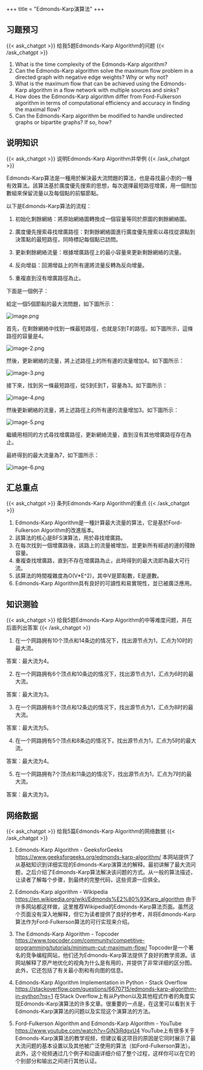 +++
title = "Edmonds-Karp演算法"
+++
## 习题预习
{{< ask_chatgpt >}}
给我5题Edmonds-Karp Algorithm的问题
{{< /ask_chatgpt >}}



1. What is the time complexity of the Edmonds-Karp algorithm?
2. Can the Edmonds-Karp algorithm solve the maximum flow problem in a directed graph with negative edge weights? Why or why not?
3. What is the maximum flow that can be achieved using the Edmonds-Karp algorithm in a flow network with multiple sources and sinks?
4. How does the Edmonds-Karp algorithm differ from Ford-Fulkerson algorithm in terms of computational efficiency and accuracy in finding the maximal flow?
5. Can the Edmonds-Karp algorithm be modified to handle undirected graphs or bipartite graphs? If so, how?   

## 说明知识
{{< ask_chatgpt >}}
说明Edmonds-Karp Algorithm并举例
{{< /ask_chatgpt >}}



Edmonds-Karp算法是一種用於解決最大流問題的算法，也是尋找最小割的一種有效算法。該算法基於廣度優先搜索的思想，每次選擇最短路徑增廣，用一個附加數組來保留流量以及每個點的前驅節點。


以下是Edmonds-Karp算法的流程：

1. 初始化剩餘網絡：將原始網絡圖轉換成一個容量等同於原圖的剩餘網絡圖。

2. 廣度優先搜索尋找增廣路徑：對剩餘網絡圖進行廣度優先搜索以尋找從源點到決策點的最短路徑，同時標記每個點已訪問。

3. 更新剩餘網絡流量：根據增廣路徑上的最小容量來更新剩餘網絡的流量。

4. 反向增益：回溯增益上的所有邊將流量反轉為反向增量。

5. 重複直到沒有增廣路徑為止。

下面是一個例子：

給定一個5個節點的最大流問題，如下圖所示：

![image.png](attachment:image.png)


首先，在剩餘網絡中找到一條最短路徑，也就是S到T的路徑。如下圖所示，這條路徑的容量是4。

![image-2.png](attachment:image-2.png)


然後，更新網絡的流量，將上述路徑上的所有邊的流量增加4。如下圖所示：

![image-3.png](attachment:image-3.png)


接下來，找到另一條最短路徑，從S到E到T，容量為3。如下圖所示：

![image-4.png](attachment:image-4.png)


然後更新網絡的流量，將上述路徑上的所有邊的流量增加3。如下圖所示：

![image-5.png](attachment:image-5.png)


繼續用相同的方式尋找增廣路徑，更新網絡流量，直到沒有其他增廣路徑存在為止。

最終得到的最大流量為7，如下圖所示：

![image-6.png](attachment:image-6.png)   

## 汇总重点
{{< ask_chatgpt >}}
条列Edmonds-Karp Algorithm的重点
{{< /ask_chatgpt >}}



1. Edmonds-Karp Algorithm是一種計算最大流量的算法，它是基於Ford-Fulkerson Algorithm的改進版本。
2. 該算法的核心是BFS演算法，用於尋找增廣路。
3. 在每次找到一個增廣路後，該路上的流量被增加，並更新所有經過的邊的殘餘容量。
4. 重複查找增廣路，直到不存在增廣路為止，此時得到的最大流即為最大可行流。
5. 該算法的時間複雜度為O(V*E^2)，其中V是節點數，E是邊數。
6. Edmonds-Karp Algorithm具有良好的可讀性和易實現性，並已被廣泛應用。   

## 知识测验
{{< ask_chatgpt >}}
给我5题Edmonds-Karp Algorithm的中等难度问题，并在后面列出答案
{{< /ask_chatgpt >}}



1. 在一个网路拥有10个顶点和14条边的情况下，找出源节点为1，汇点为10时的最大流。

答案：最大流为4。

2. 在一个网路拥有6个顶点和10条边的情况下，找出源节点为1，汇点为6时的最大流。

答案：最大流为3。

3. 在一个网路拥有8个顶点和12条边的情况下，找出源节点为1，汇点为8时的最大流。

答案：最大流为5。

4. 在一个网路拥有5个顶点和8条边的情况下，找出源节点为1，汇点为5时的最大流。

答案：最大流为4。

5. 在一个网路拥有7个顶点和11条边的情况下，找出源节点为1，汇点为7时的最大流。

答案：最大流为3。   

## 网络数据
{{< ask_chatgpt >}}
给我5篇Edmonds-Karp Algorithm的网络数据
{{< /ask_chatgpt >}}



1. Edmonds-Karp Algorithm - GeeksforGeeks 
https://www.geeksforgeeks.org/edmonds-karp-algorithm/
本网站提供了从基础知识到详细实现的Edmonds-Karp演算法的解释。最初讲解了最大流问题，之后介绍了Edmonds-Karp算法解决该问题的方式。从一般的算法描述，让读者了解每个步骤，到最终的完整代码，这些资源一应俱全。

2. Edmonds-Karp algorithm - Wikipedia 
https://en.wikipedia.org/wiki/Edmonds%E2%80%93Karp_algorithm
由于许多网站都这样做，这里推荐Wikipedia的Edmonds-Karp算法页面。虽然这个页面没有深入地解释，但它为读者提供了良好的参考，并将Edmonds-Karp算法作为Ford-Fulkerson算法的可行实现来介绍。

3. The Edmonds-Karp Algorithm - Topcoder 
https://www.topcoder.com/community/competitive-programming/tutorials/minimum-cut-maximum-flow/
Topcoder是一个著名的竞争编程网站，他们还为Edmonds-Karp算法提供了良好的教学资源。该网站解释了原产地优化的视角为什么是有用的，并提供了非常详细的区分图。此外，它还包括了有关最小割和有向图的信息。

4. Edmonds-Karp Algorithm Implementation in Python - Stack Overflow 
https://stackoverflow.com/questions/6670715/edmonds-karp-algorithm-in-python?rq=1
在Stack Overflow上有从Python以及其他程式作者的角度实现Edmonds-Karp演算法的许多文章。很重要的一点是，在这里可以看到关于Edmonds-Karp演算法的问题以及实现这个演算法的方法。

5. Ford-Fulkerson Algorithm and Edmonds-Karp Algorithm - YouTube 
https://www.youtube.com/watch?v=GiN3jRdgxU4
YouTube上有很多关于Edmonds-Karp演算法的教学视频，但建议看这项目的原因是它同时展示了最大流问题的基本设置以及其他被广泛使用的算法（如Ford-Fulkerson算法）。此外，这个视频通过几个例子和动画详细介绍了整个过程，这样你可以在它的个别部分和输出之间进行其他认证。   

